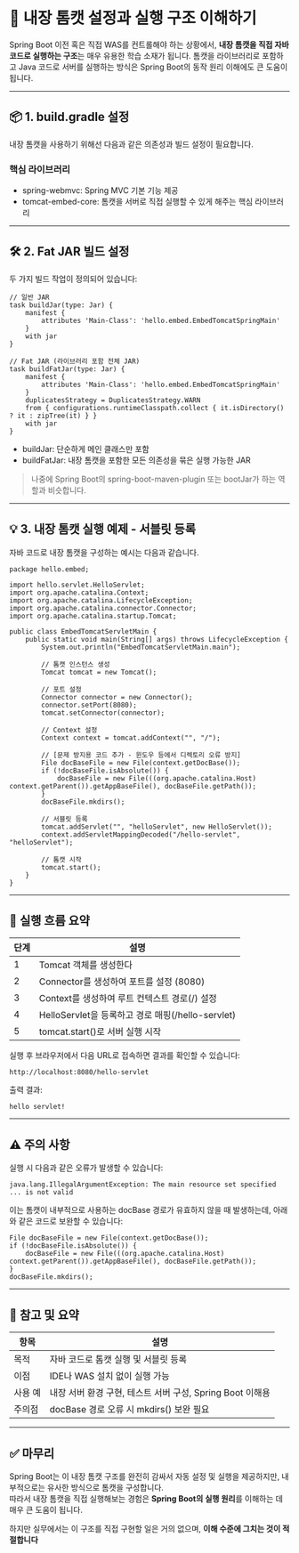 # 🚀 내장 톰캣 설정과 실행 구조 이해하기

Spring Boot 이전 혹은 직접 WAS를 컨트롤해야 하는 상황에서, **내장 톰캣을 직접 자바 코드로 실행하는 구조**는 매우 유용한 학습 소재가 됩니다. 톰캣을 라이브러리로 포함하고 Java 코드로 서버를 실행하는 방식은 Spring Boot의 동작 원리 이해에도 큰 도움이 됩니다.

---

## 📦 1. build.gradle 설정

내장 톰캣을 사용하기 위해선 다음과 같은 의존성과 빌드 설정이 필요합니다.

### 핵심 라이브러리

-   spring-webmvc: Spring MVC 기본 기능 제공
-   tomcat-embed-core: 톰캣을 서버로 직접 실행할 수 있게 해주는 핵심 라이브러리

---

## 🛠 2. Fat JAR 빌드 설정

두 가지 빌드 작업이 정의되어 있습니다:

```
// 일반 JAR
task buildJar(type: Jar) {
    manifest {
        attributes 'Main-Class': 'hello.embed.EmbedTomcatSpringMain'
    }
    with jar
}

// Fat JAR (라이브러리 포함 전체 JAR)
task buildFatJar(type: Jar) {
    manifest {
        attributes 'Main-Class': 'hello.embed.EmbedTomcatSpringMain'
    }
    duplicatesStrategy = DuplicatesStrategy.WARN
    from { configurations.runtimeClasspath.collect { it.isDirectory() ? it : zipTree(it) } }
    with jar
}
```

-   buildJar: 단순하게 메인 클래스만 포함
-   buildFatJar: 내장 톰캣을 포함한 모든 의존성을 묶은 실행 가능한 JAR

> 나중에 Spring Boot의 spring-boot-maven-plugin 또는 bootJar가 하는 역할과 비슷합니다.

---

## 💡 3. 내장 톰캣 실행 예제 - 서블릿 등록

자바 코드로 내장 톰캣을 구성하는 예시는 다음과 같습니다.

```
package hello.embed;

import hello.servlet.HelloServlet;
import org.apache.catalina.Context;
import org.apache.catalina.LifecycleException;
import org.apache.catalina.connector.Connector;
import org.apache.catalina.startup.Tomcat;

public class EmbedTomcatServletMain {
    public static void main(String[] args) throws LifecycleException {
        System.out.println("EmbedTomcatServletMain.main");

        // 톰캣 인스턴스 생성
        Tomcat tomcat = new Tomcat();

        // 포트 설정
        Connector connector = new Connector();
        connector.setPort(8080);
        tomcat.setConnector(connector);

        // Context 설정
        Context context = tomcat.addContext("", "/");

        // [문제 방지용 코드 추가 - 윈도우 등에서 디렉토리 오류 방지]
        File docBaseFile = new File(context.getDocBase());
        if (!docBaseFile.isAbsolute()) {
            docBaseFile = new File(((org.apache.catalina.Host) context.getParent()).getAppBaseFile(), docBaseFile.getPath());
        }
        docBaseFile.mkdirs();

        // 서블릿 등록
        tomcat.addServlet("", "helloServlet", new HelloServlet());
        context.addServletMappingDecoded("/hello-servlet", "helloServlet");

        // 톰캣 시작
        tomcat.start();
    }
}
```

---

## 🔄 실행 흐름 요약



| 단계 | 설명 |
| --- | --- |
| 1 | Tomcat 객체를 생성한다 |
| 2 | Connector를 생성하여 포트를 설정 (8080) |
| 3 | Context를 생성하여 루트 컨텍스트 경로(/) 설정 |
| 4 | HelloServlet을 등록하고 경로 매핑(/hello-servlet) |
| 5 | tomcat.start()로 서버 실행 시작 |

실행 후 브라우저에서 다음 URL로 접속하면 결과를 확인할 수 있습니다:

```
http://localhost:8080/hello-servlet
```

출력 결과:

```
hello servlet!
```

---

## ⚠️ 주의 사항

실행 시 다음과 같은 오류가 발생할 수 있습니다:

```
java.lang.IllegalArgumentException: The main resource set specified ... is not valid
```

이는 톰캣이 내부적으로 사용하는 docBase 경로가 유효하지 않을 때 발생하는데, 아래와 같은 코드로 보완할 수 있습니다:

```
File docBaseFile = new File(context.getDocBase());
if (!docBaseFile.isAbsolute()) {
    docBaseFile = new File(((org.apache.catalina.Host) context.getParent()).getAppBaseFile(), docBaseFile.getPath());
}
docBaseFile.mkdirs();
```

---

## 📌 참고 및 요약



| 항목 | 설명 |
| --- | --- |
| 목적 | 자바 코드로 톰캣 실행 및 서블릿 등록 |
| 이점 | IDE나 WAS 설치 없이 실행 가능 |
| 사용 예 | 내장 서버 환경 구현, 테스트 서버 구성, Spring Boot 이해용 |
| 주의점 | docBase 경로 오류 시 mkdirs() 보완 필요 |

---

## ✅ 마무리

Spring Boot는 이 내장 톰캣 구조를 완전히 감싸서 자동 설정 및 실행을 제공하지만, 내부적으로는 유사한 방식으로 톰캣을 구성합니다.  
따라서 내장 톰캣을 직접 실행해보는 경험은 **Spring Boot의 실행 원리**를 이해하는 데 매우 큰 도움이 됩니다.

하지만 실무에서는 이 구조를 직접 구현할 일은 거의 없으며, **이해 수준에 그치는 것이 적절합니다**